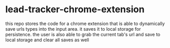 # lead-tracker-chrome-extension
this repo stores the code for a chrome extension that is able to dynamically save urls types into the input area. it saves it to local storage for persistence. the user is also able to grab the current tab's url and save to local storage and clear all saves as well
